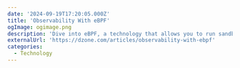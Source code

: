 ```yaml
---
date: '2024-09-19T17:20:05.000Z'
title: '‍Observability With eBPF'
ogImage: ogimage.png
description: 'Dive into eBPF, a technology that allows you to run sandboxed programs within the Linux kernel'
externalUrl: 'https://dzone.com/articles/observability-with-ebpf'
categories:
  - Technology
---
```

